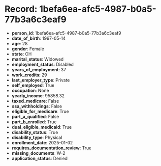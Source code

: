 # Record: 1befa6ea-afc5-4987-b0a5-77b3a6c3eaf9

- **person_id**: 1befa6ea-afc5-4987-b0a5-77b3a6c3eaf9
- **date_of_birth**: 1997-05-14
- **age**: 28
- **gender**: Female
- **state**: OH
- **marital_status**: Widowed
- **employment_status**: Disabled
- **years_of_employment**: 37
- **work_credits**: 29
- **last_employer_type**: Private
- **self_employed**: True
- **occupation**: None
- **yearly_income**: 95858.32
- **taxed_medicare**: False
- **ssa_withholdings**: False
- **eligible_for_medicare**: True
- **part_a_qualified**: False
- **part_b_enrolled**: True
- **dual_eligible_medicaid**: True
- **disability_status**: True
- **disability_type**: Physical
- **enrollment_date**: 2025-01-02
- **requires_documentation_review**: True
- **missing_documents**: W-2
- **application_status**: Denied